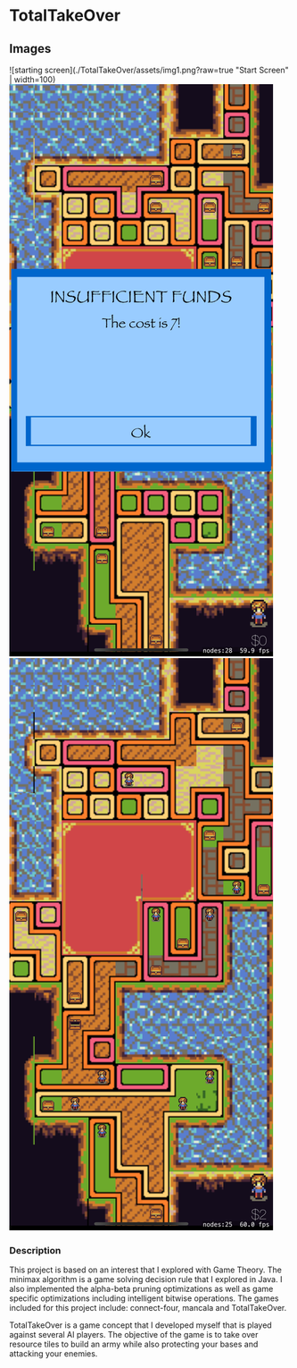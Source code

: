 # TotalTakeOver

## Images
![starting screen](./TotalTakeOver/assets/img1.png?raw=true "Start Screen" | width=100)
![error screen](./TotalTakeOver/assets/img2.png?raw=true "Invalid Purchase")
![game play](./TotalTakeOver/assets/img3.png?raw=true "Game Play")


### Description
This project is based on an interest that I explored with Game Theory. The minimax algorithm is a game solving decision rule that I explored in Java. I also implemented the alpha-beta pruning optimizations as well as game specific optimizations including intelligent bitwise operations. The games included for this project include: connect-four, mancala and TotalTakeOver.

TotalTakeOver is a game concept that I developed myself that is played against several AI players. The objective of the game is to take over resource tiles to build an army while also protecting your bases and attacking your enemies.
